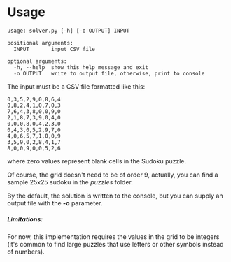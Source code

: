 Usage
======

```
usage: solver.py [-h] [-o OUTPUT] INPUT

positional arguments:
  INPUT       input CSV file

optional arguments:
  -h, --help  show this help message and exit
  -o OUTPUT   write to output file, otherwise, print to console
```

The input must be a CSV file formatted like this:

```
0,3,5,2,9,0,8,6,4
0,8,2,4,1,0,7,0,3
7,6,4,3,8,0,0,9,0
2,1,8,7,3,9,0,4,0
0,0,0,8,0,4,2,3,0
0,4,3,0,5,2,9,7,0
4,0,6,5,7,1,0,0,9
3,5,9,0,2,8,4,1,7
8,0,0,9,0,0,5,2,6
```

where zero values represent blank cells in the Sudoku puzzle.

Of course, the grid doesn't need to be of order 9, actually, you can find a sample 25x25 sudoku in the *puzzles* folder.

By the default, the solution is written to the console, but you can supply an output file with the **-o** parameter.

##### Limitations:

For now, this implementation requires the values in the grid to be integers (it's common to find large puzzles that use letters or other symbols instead of numbers).